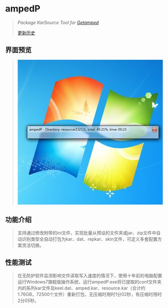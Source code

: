 # ampedP
>*Package KarSource Tool for [Getamped](http://bfo.sdo.com/)*
>
>[更新历史](WHATSNEW.md)
## 界面预览
> 
> ![预览](ampedP_preview.png "ampedP界面")
> 
## 功能介绍
>支持通过修改附带的ini文件，实现批量从预设的文件夹或jar、zip文件中自动识别类型全自动打包为kar、dat、repkar、skin文件，可定义多套配置方案灵活切换。
> 
## 性能测试
>在无防护软件监测影响文件读取写入速度的情况下，使用十年前的电脑配置运行Windows7旗舰版操作系统，运行ampedP.exe将已提取的conf文件夹内的系列kar文件及keel.dat、amped.kar、resource.kar（合计约1.76GB，72500个文件）重新打包，无压缩时用时1分02秒，有压缩时用时2分05秒。
>
